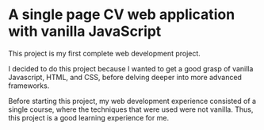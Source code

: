 # A single page CV web application with vanilla JavaScript
This project is my first complete web development project. 

I decided to do this project because I wanted to get a good grasp of vanilla Javascript, HTML, and CSS, before delving deeper into more advanced frameworks. 

Before starting this project, my web development experience consisted of a single course, where the techniques that were used were not vanilla. Thus, this project is a good learning experience for me.